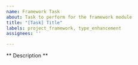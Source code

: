 ```yaml
---
name: Framework Task
about: Task to perform for the framework module
title: "[Task] Title"
labels: project_framework, type_enhancement
assignees: ''

---
```


** Description **
